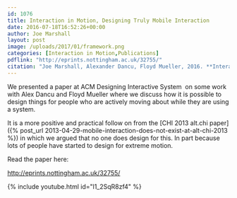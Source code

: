 ```yaml
---
id: 1076
title: Interaction in Motion, Designing Truly Mobile Interaction
date: 2016-07-18T16:52:26+00:00
author: Joe Marshall
layout: post
image: /uploads/2017/01/framework.png
categories: [Interaction in Motion,Publications]
pdflink: "http://eprints.nottingham.ac.uk/32755/"
citation: "Joe Marshall, Alexander Dancu, Floyd Mueller, 2016. **Interaction in motion: designing truly mobile interaction.** *Proceedings of the 2016 ACM Conference on Designing Interactive Systems*, 215-228"
---
```

We presented a paper at ACM Designing Interactive System  on some work with Alex Dancu and Floyd Mueller where we discuss how it is possible to design things for people who are actively moving about while they are using a system.

It is a more positive and practical follow on from the [CHI 2013 alt.chi paper]({% post_url 2013-04-29-mobile-interaction-does-not-exist-at-alt-chi-2013 %}) in which we argued that no one does design for this. In part because lots of people have started to design for extreme motion.

Read the paper here:

<http://eprints.nottingham.ac.uk/32755/>

{% include youtube.html id="l1_2SqR8zf4" %}